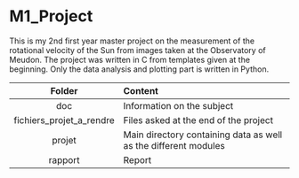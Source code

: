 # M1_Project

This is my 2nd first year master project on the measurement of the rotational velocity of the Sun from images taken at the Observatory of Meudon. The project was written in C from templates given at the beginning. Only the data analysis and plotting part is written in Python.

Folder | Content
:---: | :---
doc | Information on the subject
fichiers_projet_a_rendre | Files asked at the end of the project
projet | Main directory containing data as well as the different modules
rapport | Report
